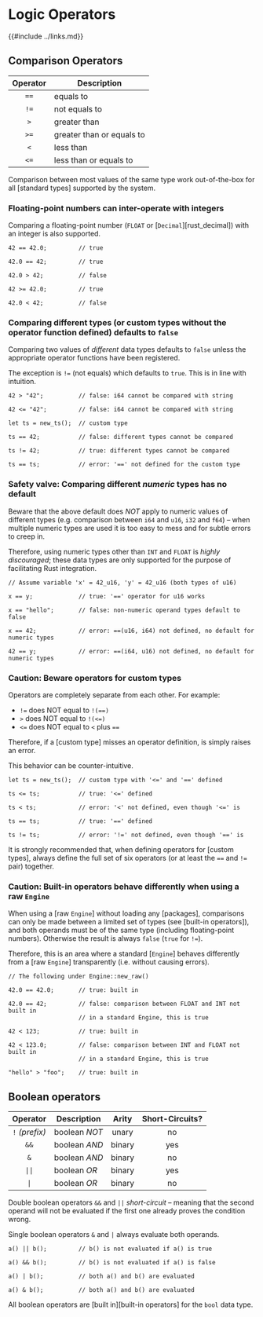 Logic Operators
==============

{{#include ../links.md}}

Comparison Operators
--------------------

| Operator | Description               |
| :------: | ------------------------- |
|   `==`   | equals to                 |
|   `!=`   | not equals to             |
|   `>`    | greater than              |
|   `>=`   | greater than or equals to |
|   `<`    | less than                 |
|   `<=`   | less than or equals to    |

Comparison between most values of the same type work out-of-the-box for all [standard types]
supported by the system.

### Floating-point numbers can inter-operate with integers

Comparing a floating-point number (`FLOAT` or [`Decimal`][rust_decimal]) with an integer is also supported.

```rust,no_run
42 == 42.0;         // true

42.0 == 42;         // true

42.0 > 42;          // false

42 >= 42.0;         // true

42.0 < 42;          // false
```

### Comparing different types (or custom types without the operator function defined) defaults to `false`

Comparing two values of _different_ data types defaults to `false` unless the appropriate operator
functions have been registered.

The exception is `!=` (not equals) which defaults to `true`. This is in line with intuition.

```rust,no_run
42 > "42";          // false: i64 cannot be compared with string

42 <= "42";         // false: i64 cannot be compared with string

let ts = new_ts();  // custom type

ts == 42;           // false: different types cannot be compared

ts != 42;           // true: different types cannot be compared

ts == ts;           // error: '==' not defined for the custom type
```

### Safety valve: Comparing different _numeric_ types has no default

Beware that the above default does _NOT_ apply to numeric values of different types
(e.g. comparison between `i64` and `u16`, `i32` and `f64`) &ndash; when multiple numeric types are
used it is too easy to mess and for subtle errors to creep in.

Therefore, using numeric types other than `INT` and `FLOAT` is _highly discouraged_; these data
types are only supported for the purpose of facilitating Rust integration.

```rust,no_run
// Assume variable 'x' = 42_u16, 'y' = 42_u16 (both types of u16)

x == y;             // true: '==' operator for u16 works

x == "hello";       // false: non-numeric operand types default to false

x == 42;            // error: ==(u16, i64) not defined, no default for numeric types

42 == y;            // error: ==(i64, u16) not defined, no default for numeric types
```

### Caution: Beware operators for custom types

Operators are completely separate from each other.  For example:

* `!=` does NOT equal to `!(==)`
* `>` does NOT equal to `!(<=)`
* `<=` does NOT equal to `<` plus `==`

Therefore, if a [custom type] misses an operator definition, is simply raises an error.

This behavior can be counter-intuitive.

```rust,no_run
let ts = new_ts();  // custom type with '<=' and '==' defined

ts <= ts;           // true: '<=' defined

ts < ts;            // error: '<' not defined, even though '<=' is

ts == ts;           // true: '==' defined

ts != ts;           // error: '!=' not defined, even though '==' is
```

It is strongly recommended that, when defining operators for [custom types], always define the full set
of six operators (or at least the `==` and `!=` pair) together.

### Caution: Built-in operators behave differently when using a raw `Engine`

When using a [raw `Engine`] without loading any [packages], comparisons can only be made between a limited
set of types (see [built-in operators]), and both operands must be of the same type (including
floating-point numbers).  Otherwise the result is always `false` (`true` for `!=`).

Therefore, this is an area where a standard [`Engine`] behaves differently from a [raw `Engine`]
transparently (i.e. without causing errors).

```rust,no_run
// The following under Engine::new_raw()

42.0 == 42.0;       // true: built in

42.0 == 42;         // false: comparison between FLOAT and INT not built in
                    // in a standard Engine, this is true

42 < 123;           // true: built in

42 < 123.0;         // false: comparison between INT and FLOAT not built in
                    // in a standard Engine, this is true

"hello" > "foo";    // true: built in
```

Boolean operators
-----------------

|     Operator      | Description   | Arity  | Short-Circuits? |
| :---------------: | ------------- | :----: | :-------------: |
|  `!` _(prefix)_   | boolean _NOT_ | unary  |       no        |
|       `&&`        | boolean _AND_ | binary |       yes       |
|        `&`        | boolean _AND_ | binary |       no        |
| <code>\|\|</code> | boolean _OR_  | binary |       yes       |
|  <code>\|</code>  | boolean _OR_  | binary |       no        |

Double boolean operators `&&` and `||` _short-circuit_ &ndash; meaning that the second operand will not be evaluated
if the first one already proves the condition wrong.

Single boolean operators `&` and `|` always evaluate both operands.

```rust,no_run
a() || b();         // b() is not evaluated if a() is true

a() && b();         // b() is not evaluated if a() is false

a() | b();          // both a() and b() are evaluated

a() & b();          // both a() and b() are evaluated
```

All boolean operators are [built in][built-in operators] for the `bool` data type.
